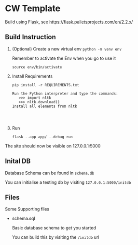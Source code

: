 # CW Template

Build using Flask, see https://flask.palletsprojects.com/en/2.2.x/

## Build Instruction

  1. (Optional) Create a new virtual env
     ```python -m venv env```

	 Remember to activate the Env when you go to use it
	 
	 ```
	 source env/bin/activate
	 ```
     
  2. Install Requirements
  
     ```
	 pip install -r REQUIREMENTS.txt
	 ```
	 ```
	 Run the Python interpreter and type the commands:
	 	>>> import nltk
		>>> nltk.download()
	 Install all elements from nltk
	

	
  3. Run
  
     ```
	 flask --app app/ --debug run
	 ```

The site should now be visible on 127.0.0.1:5000

## Inital DB

Database Schema can be found in ```schema.db```

You can initialise a testing db by visiting ```127.0.0.1:5000/initdb```



	 

## Files

Some Supporting files

  - schema.sql
  
    Basic database schema to get you started
	
	You can build this by visiting the ```/initdb``` url

